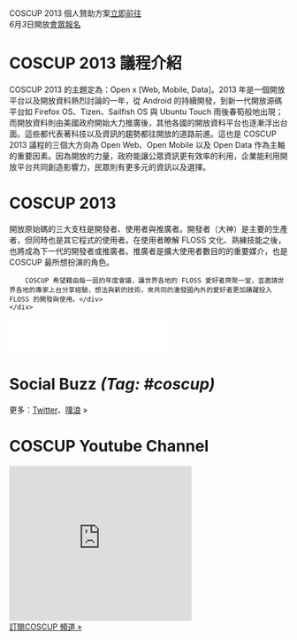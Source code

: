 <div><!--add root div as a workaround of weird makrdown parser-->
  <div id="left">
    <div class="contributor">
      <span class="date">COSCUP 2013 個人贊助方案</span><span class="call"><a href="http://registrano.com/events/personalsponsor" target="_blank">立即前往</a></span>
    </div>
    <div class="register">
      <span class="date"><em>6</em>月<em>3</em>日開放</span><span class="call"><a href="http://registrano.com/events/coscup2013-code" target="_blank">會眾報名</a></span>
    </div>
    <!--news-->
    <div class="news" style="display: none;">
    </div>
    <!--議程-->
    <div class="info">
      <h1>COSCUP 2013 議程介紹</h1>
      <div class="text">
        COSCUP 2013 的主題定為：Open x [Web, Mobile, Data]。2013 年是一個開放平台以及開放資料熱烈討論的一年，從 Android 的持續開發，到新一代開放源碼平台如 Firefox OS、Tizen、Sailfish OS 與 Ubuntu Touch 雨後春筍般地出現；而開放資料則由美國政府開始大力推廣後，其他各國的開放資料平台也逐漸浮出台面。這些都代表著科技以及資訊的趨勢都往開放的道路前進。這也是 COSCUP 2013 議程的三個大方向為 Open Web、Open Mobile 以及 Open Data 作為主軸的重要因素。因為開放的力量，政府能讓公眾資訊更有效率的利用，企業能利用開放平台共同創造影響力，民眾則有更多元的資訊以及選擇。
      </div>
    </div>
    <!--what is coscup-->
    <div class="whatiscoscup">
      <h1>COSCUP 2013</h1>
      <div class="text">開放原始碼的三大支柱是開發者、使用者與推廣者。開發者（大神）是主要的生產者，但同時也是其它程式的使用者。在使用者瞭解 FLOSS 文化、熟練技能之後，也將成為下一代的開發者或推廣者。推廣者是擴大使用者數目的的重要媒介，也是 COSCUP 最所想扮演的角色。 

        COSCUP 希望藉由每一屆的年度會議，讓世界各地的 FLOSS 愛好者齊聚一堂，並邀請世界各地的專家上台分享經驗，想法與新的技術，來共同的激發國內外的愛好者更加踴躍投入 FLOSS 的開發與使用。</div>
    </div>
  </div>
  <div id="sidebar2">
    <!--fb-->
    <div class="fb">
      <iframe src="//www.facebook.com/plugins/likebox.php?href=https%3A%2F%2Fwww.facebook.com%2Fcoscup&amp;width=292&amp;height=62&amp;show_faces=false&amp;colorscheme=light&amp;stream=false&amp;border_color&amp;header=false" scrolling="no" frameborder="0" style="border:none; overflow:hidden; width:292px; height:62px;" allowTransparency="true"></iframe>
    </div>
    <!--social Buzz-->
    <div class="socialbuzz">
      <h1>Social Buzz <em>(Tag: #coscup)</em></h1>
      <div id="socialbuzz" class="text"></div>
      <div class="more">更多：<a target="_blank" href="https://twitter.com/search?q=%23coscup">Twitter</a>、<a target="_blank" href="http://www.plurk.com/psearch#q=COSCUP">噗浪</a> »</div>
    </div>
    <!--u tube-->
    <div class="utube">
      <h1>COSCUP Youtube Channel</h1>
      <div class="text"><iframe width="330" height="280" src="http://www.youtube.com/embed/videoseries?list=PLqfib4St70XPyKy32xNrryEW7fC0y_qqA" frameborder="0" allowfullscreen></iframe></div>
      <div class="more"><a href="http://www.youtube.com/user/thecoscup?feature=watch">訂閱COSCUP 頻道 »</a></div>
    </div>
  </div>
</div>
